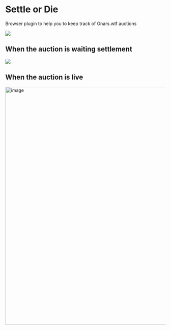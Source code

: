 # Settle or Die 

Browser plugin to help you to keep track of Gnars.wtf auctions 

![](https://www.settle.wtf/images/og.png)

## When the auction is waiting settlement
![](https://i.ibb.co/7WjSyz9/Design-sem-nome.png)

## When the auction is live

<img width="745" alt="image" src="https://github.com/sktbrd/settle-or-die/assets/116202536/a6699703-3df9-44a4-adf4-eb32a2f4e798">
